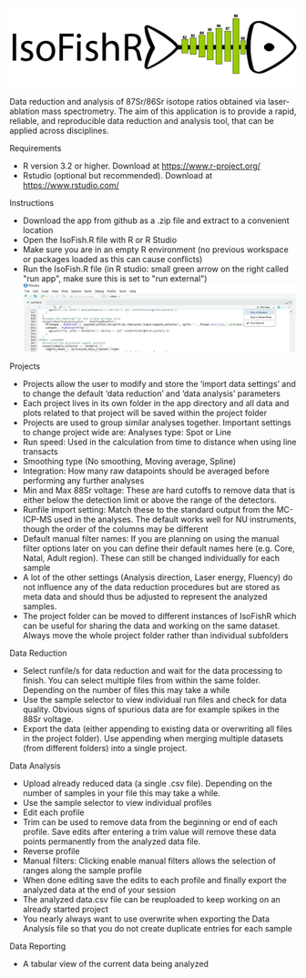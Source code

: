 
![IsoFishR](https://github.com/MalteWillmes/IsoFishR/blob/master/www/logo.png)

Data reduction and analysis of 87Sr/86Sr isotope ratios obtained via laser-ablation mass spectrometry. 
The aim of this application is to provide a rapid, reliable, and reproducible data reduction and analysis tool, that can be applied across disciplines.

Requirements
- R version 3.2 or higher. Download at https://www.r-project.org/
- Rstudio (optional but recommended). Download at https://www.rstudio.com/

Instructions
- Download the app from github as a .zip file and extract to a convenient location
- Open the IsoFish.R file with R or R Studio
- Make sure you are in an empty R environment (no previous workspace or packages loaded as this can cause conflicts)
- Run the IsoFish.R file (in R studio: small green arrow on the right called "run app", make sure this is set to "run external")
![Rstudio](https://github.com/MalteWillmes/IsoFishR/blob/master/www/R_studio.JPG)

Projects
- Projects allow the user to modify and store the ‘import data settings’ and to change the default ‘data reduction’ and ‘data analysis’ parameters
- Each project lives in its own folder in the app directory and all data and plots related to that project will be saved within the project folder
- Projects are used to group similar analyses together. Important settings to change project wide are:
	Analyses type: Spot or Line
-	Run speed: Used in the calculation from time to distance when using line transacts
-	Smoothing type (No smoothing, Moving average, Spline)
-	Integration: How many raw datapoints should be averaged before performing any further analyses
-	Min and Max 88Sr voltage: These are hard cutoffs to remove data that is either below the detection limit or above the range of the detectors. 
-	Runfile import setting: Match these to the standard output from the MC-ICP-MS used in the analyses. The default works well for NU instruments, though the order of the columns may be different
-	Default manual filter names: If you are planning on using the manual filter options later on you can define their default names here (e.g. Core, Natal, Adult region). These can still be changed individually for each sample
-	A lot of the other settings (Analysis direction, Laser energy, Fluency) do not influence any of the data reduction procedures but are stored as meta data and should thus be adjusted to represent the analyzed samples.
-	The project folder can be moved to different instances of IsoFishR which can be useful for sharing the data and working on the same dataset. Always move the whole project folder rather than individual subfolders

Data Reduction
-	Select runfile/s for data reduction and wait for the data processing to finish. You can select multiple files from within the same folder. Depending on the number of files this may take a while
-	Use the sample selector to view individual run files and check for data quality. Obvious signs of spurious data are for example spikes in the 88Sr voltage.
-	Export the data (either appending to existing data or overwriting all files in the project folder). Use appending when merging multiple datasets (from different folders) into a single project.

Data Analysis
-	Upload already reduced data (a single .csv file). Depending on the number of samples in your file this may take a while.
-	Use the sample selector to view individual profiles
-	Edit each profile
-	Trim can be used to remove data from the beginning or end of each profile. Save edits after entering a trim value will remove these data points permanently from the analyzed data file.
- Reverse profile
-	Manual filters: Clicking enable manual filters allows the selection of ranges along the sample profile
-	When done editing save the edits to each profile and finally export the analyzed data at the end of your session
-	The analyzed data.csv file can be reuploaded to keep working on an already started project
-	You nearly always want to use overwrite when exporting the Data Analysis file so that you do not create duplicate entries for each sample

Data Reporting
-	A tabular view of the current data being analyzed
